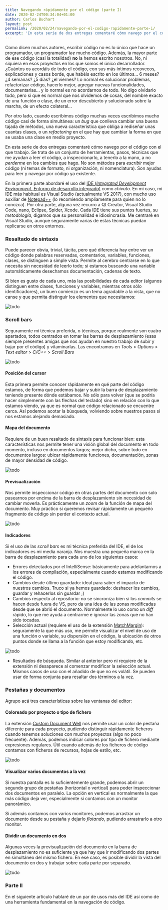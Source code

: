 ```yaml
---
title: Navegando rápidamente por el código (parte I)
date: 2020-02-24T00:34:04+01:00
author: Carlos Buchart
layout: post
permalink: /2020/02/24/navegando-por-el-codigo-rapidamente-parte-i/
excerpt: 'En esta serie de dos entregas comentaré cómo navego por el código con el que trabajo. Se trata de un conjunto de herramientas, pasos, técnicas que me ayudan a leer el código, a inspeccionarlo, a tenerlo a la mano, a no perderme en los cambios que hago. No son métodos para escribir mejor código (ni temas de formato, ni organización, ni nomenclatura). Son ayudas para leer y navegar por código ya existente.'
---
```

Como dicen muchos autores, escribir código no es lo único que hace un programador, un programador _lee_ mucho código. Además, la mayor parte de ese código (casi la totalidad) **no** la hemos escrito nosotros. No, ni siquiera en esos proyectos en los que somos el único desarrollador. ¿Cuántos os acordáis de todo el código, con sus más íntimos recovecos, explicaciones y casos borde, que habéis escrito en los últimos... 6 meses? ¿4 semanas? ¿5 días? ¿el viernes? Lo normal es solucionar problemas, refactorizar código, hacerlo mejor, agregar nuevas funcionalidades, documentarlas... y lo normal es no acordarnos de todo. No digo olvidarlo todo, pero sí que es normal que nos olvidemos de cosas, del nombre exacto de una función o clase, de un error descubierto y solucionado sobre la marcha, de un efecto colateral...

Por otro lado, cuando escribimos código muchas veces escribimos mucho código casi de forma simultánea: un _bug_ que conlleva cambiar una buena tajada de métodos, una nueva característica que obliga a rediseñar unas cuantas clases, o un _refactoring_ en el que hay que cambiar la forma en que se usaba una clase en medio proyecto.

En esta serie de dos entregas comentaré cómo navego por el código con el que trabajo. Se trata de un conjunto de herramientas, pasos, técnicas que me ayudan a leer el código, a inspeccionarlo, a tenerlo a la mano, a no _perderme_ en los cambios que hago. No son métodos para _escribir_ mejor código (ni temas de formato, ni organización, ni nomenclatura). Son ayudas para leer y navegar por código ya existente.

En la primera parte abordaré el uso del [IDE (_Integrated Development Environment_, Entorno de desarrollo integrado)](https://es.wikipedia.org/wiki/Entorno_de_desarrollo_integrado) como _chivato_. En mi caso, mi IDE más habitual es Visual Studio (actualmente VS 2017), con mucho uso auxiliar de [Notepad++](https://notepad-plus-plus.org/) (lo recomiendo ampliamente para quien no lo conozca). Por otra parte, alguna vez recurro a Qt Creator, Visual Studio Code, nano, Eclipse, Spider, Xcode. Cada IDE tiene sus puntos fuertes, su _metodología_, digamos que su personalidad e idiosincrasia. Me centraré en Visual Studio, aunque seguramente varias de estas técnicas puedan replicarse en otros entornos.

### Resaltado de sintaxis

Puede parecer obvia, trivial, tácita, pero qué diferencia hay entre ver un código donde palabras reservadas, comentarios, variables, funciones, clases, se distinguen a simple vista. Permite al cerebro centrarse en lo que necesita sin necesidad de leerlo todo; si estamos buscando una variable automáticamente desechamos documentación, cadenas de texto.

Si bien es gusto de cada uno, más las posibilidades de cada editor (algunos distinguen entre clases, funciones y variables, mientras otros sólo identificadores), un buen comienzo es un tema agradable a la vista, que no canse y que permita distinguir los elementos que necesitamos:

![todo](/assets/images/syntax-highlighting.jpg)

### Scroll bars

Seguramente mi técnica preferida, o técnicas, porque realmente son cuatro apartados, todos centrados en tomar las barras de desplazamiento (esas siempre presentes amigas que nos ayudan en nuestro trabajo de subir y bajar por el código) y vitaminarlas. Las encontramos en _Tools_ > _Options_ > _Text editor_ > _C/C++_ > _Scroll Bars_

![todo](/assets/images/vs-options-scrollbars.jpg)

#### Posición del cursor

Esta primera permite conocer rápidamente en qué parte del código estamos, de forma que podemos bajar y subir la barra de desplazamiento teniendo presente dónde estábamos. No sólo para volver (que se podría hacer simplemente con las flechas del teclado) sino en relación con lo que estamos viendo, ya que es normal que código relacionado se encuentre cerca. Así podemos acotar la búsqueda, volviendo sobre nuestros pasos si nos estamos alejando demasiado.

#### Mapa del documento

Requiere de un buen resaltado de sintaxis para funcionar bien: esta características nos permite tener una visión global del documento en todo momento, incluso en documentos largos; mejor dicho, sobre todo en documentos largos: ubicar rápidamente funciones, documentación, zonas de mayor densidad de código.

![todo](/assets/images/scrollbars-map.jpg)

#### Previsualización

Nos permite inspeccionar código en otras partes del documento con solo pasearnos por encima de la barra de desplazamiento sin necesidad de cambiar moverla. Es prácticamente un _zoom_ de la función de mapa del documento. Muy práctico si queremos revisar rápidamente un pequeño fragmento de código sin perder el contexto actual.

![todo](/assets/images/scrollbars-preview.jpg)

#### Indicadores

Si el uso de las _scroll bars_ es mi técnica preferida del IDE, el de los indicadores es mi media naranja. Nos muestra una pequeña marca en la barra de desplazamiento para cada uno de los siguientes casos:

- Errores detectados por el IntelliSense: básicamente para adelantarnos a los errores de compilación, especialmente cuando estamos modificando el código.
- Cambios desde último guardado: ideal para saber el impacto de nuestros cambios. Truco si ya hemos guardado: deshacer los cambios, guardar y rehacerlos sin guardar ;)
- Cambios respecto al repositorio: no se sincroniza bien si los _commits_ se hacen desde fuera de VS, pero da una idea de las zonas modificadas desde que se abrió el documento. Normalmente lo uso como un _diff_ rápido, lo que me ayuda a centrarme e ignorar las zonas que no han sido tocadas.
- Selección actual (requiere el uso de la extensión [MatchMargin](https://marketplace.visualstudio.com/items?itemName=VisualStudioPlatformTeam.MatchMargin)): seguramente la que más uso, me permite visualizar el nivel de uso de una función o variable, su dispersión en el código, la ubicación de otros puntos donde se llama a la función que estoy modificando, etc.

![todo](/assets/images/scrollbars-match.jpg)

- Resultados de búsqueda. Similar al anterior pero ni requiere de la extensión ni desaparece al comenzar modificar la selección actual. Mismos casos de uso con el añadido de que no es volátil. Se pueden usar de forma conjunta para resaltar dos términos a la vez.

### Pestañas y documentos

Agrupo acá tres características sobre las ventanas del editor:

#### Coloreado por proyecto o tipo de fichero

La extensión [Custom Document Well](https://marketplace.visualstudio.com/items?itemName=VisualStudioPlatformTeam.CustomDocumentWell) nos permite usar un color de pestaña diferente para cada proyecto, pudiendo distinguir rápidamente ficheros cuando tenemos soluciones con muchos proyectos (algo no poco frecuente). Además, podemos indicar colores por tipo de fichero mediante expresiones regulares. Útil cuando además de los ficheros de código contamos con ficheros de recursos, hojas de estilo, etc.

![todo](/assets/images/custom-document-well.jpg)

#### Visualizar varios documentos a la vez

Si nuestra pantalla es lo suficientemente grande, podemos abrir un segundo grupo de pestañas (horizontal o vertical) para poder inspeccionar dos documentos en paralelo. La opción en vertical es normalmente la que más código deja ver, especialmente si contamos con un monitor panorámico.

Si además contamos con varios monitores, podemos arrastrar un documento desde su pestaña y dejarlo _flotando_, pudiendo arrastrarlo a otro monitor.

#### Dividir un documento en dos

Algunas veces la previsualización del documento en la barra de desplazamiento no es suficiente ya que hay que ir modificando dos partes en simultáneo del mismo fichero. En ese caso, es posible dividir la vista del documento en dos y trabajar sobre cada parte por separado.

![todo](/assets/images/vs-split-window.jpg)

### Parte II

En el siguiente artículo hablaré de un par de usos más del IDE así como de una herramienta fundamental en la navegación de código.
